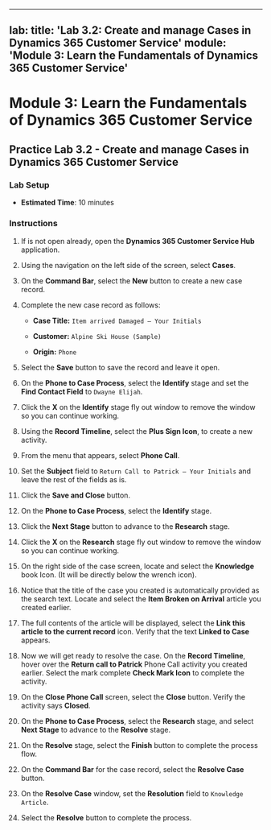 
---
lab:
    title: 'Lab 3.2: Create and manage Cases in Dynamics 365 Customer Service'
    module: 'Module 3: Learn the Fundamentals of Dynamics 365 Customer Service'
---

# Module 3: Learn the Fundamentals of Dynamics 365 Customer Service

## Practice Lab 3.2 - Create and manage Cases in Dynamics 365 Customer Service

### Lab Setup

  - **Estimated Time**: 10 minutes

### Instructions

1. If is not open already, open the **Dynamics 365 Customer Service Hub** application. 

2. Using the navigation on the left side of the screen, select **Cases**. 

3. On the **Command Bar**, select the **New** button to create a new case record.

4. Complete the new case record as follows:

	- **Case Title:** `Item arrived Damaged – Your Initials`

	- **Customer:** `Alpine Ski House (Sample)`

	- **Origin:** `Phone`

5. Select the **Save** button to save the record and leave it open. 

6. On the **Phone to Case Process**, select the **Identify** stage and set the **Find Contact Field** to `Dwayne Elijah`. 

7. Click the **X** on the **Identify** stage fly out window to remove the window so you can continue working. 

8. Using the **Record Timeline**, select the **Plus Sign Icon**, to create a new activity. 

9. From the menu that appears, select **Phone Call**.

10. Set the **Subject** field to `Return Call to Patrick – Your Initials` and leave the rest of the fields as is. 

11. Click the **Save and Close** button. 

12. On the **Phone to Case Process**, select the **Identify** stage.

13. Click the **Next Stage** button to advance to the **Research** stage. 

14. Click the **X** on the **Research** stage fly out window to remove the window so you can continue working. 

15. On the right side of the case screen, locate and select the **Knowledge** book Icon. (It will be directly below the wrench icon).

16. Notice that the title of the case you created is automatically provided as the search text. Locate and select the **Item Broken on Arrival** article you created earlier. 

17. The full contents of the article will be displayed, select the **Link this article to the current record** icon. Verify that the text **Linked to Case** appears. 

18. Now we will get ready to resolve the case. On the **Record Timeline**, hover over the **Return call to Patrick** Phone Call activity you created earlier. Select the mark complete **Check Mark Icon** to complete the activity. 

19. On the **Close Phone Call** screen, select the **Close** button. Verify the activity says **Closed**. 

20. On the **Phone to Case Process**, select the **Research** stage, and select **Next Stage** to advance to the **Resolve** stage. 

21. On the **Resolve** stage, select the **Finish** button to complete the process flow. 

22. On the **Command Bar** for the case record, select the **Resolve Case** button.

23. On the **Resolve Case** window, set the **Resolution** field to `Knowledge Article`. 

24. Select the **Resolve** button to complete the process. 
